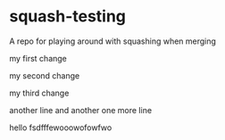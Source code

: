 # squash-testing
A repo for playing around with squashing when merging

my first change

my second change

my third change

another line
and another
one more line



hello
fsdfffewooowofowfwo